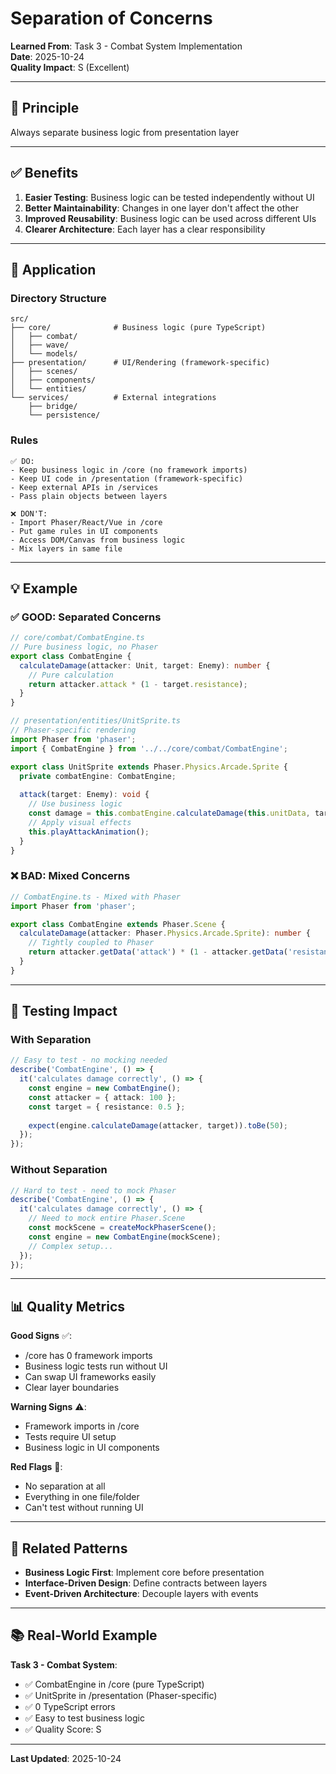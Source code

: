 # Separation of Concerns

**Learned From**: Task 3 - Combat System Implementation  
**Date**: 2025-10-24  
**Quality Impact**: S (Excellent)

---

## 🎯 Principle

Always separate business logic from presentation layer

---

## ✅ Benefits

1. **Easier Testing**: Business logic can be tested independently without UI
2. **Better Maintainability**: Changes in one layer don't affect the other
3. **Improved Reusability**: Business logic can be used across different UIs
4. **Clearer Architecture**: Each layer has a clear responsibility

---

## 📐 Application

### Directory Structure
```
src/
├── core/              # Business logic (pure TypeScript)
│   ├── combat/
│   ├── wave/
│   └── models/
├── presentation/      # UI/Rendering (framework-specific)
│   ├── scenes/
│   ├── components/
│   └── entities/
└── services/          # External integrations
    ├── bridge/
    └── persistence/
```

### Rules
```
✅ DO:
- Keep business logic in /core (no framework imports)
- Keep UI code in /presentation (framework-specific)
- Keep external APIs in /services
- Pass plain objects between layers

❌ DON'T:
- Import Phaser/React/Vue in /core
- Put game rules in UI components
- Access DOM/Canvas from business logic
- Mix layers in same file
```

---

## 💡 Example

### ✅ GOOD: Separated Concerns

```typescript
// core/combat/CombatEngine.ts
// Pure business logic, no Phaser
export class CombatEngine {
  calculateDamage(attacker: Unit, target: Enemy): number {
    // Pure calculation
    return attacker.attack * (1 - target.resistance);
  }
}

// presentation/entities/UnitSprite.ts
// Phaser-specific rendering
import Phaser from 'phaser';
import { CombatEngine } from '../../core/combat/CombatEngine';

export class UnitSprite extends Phaser.Physics.Arcade.Sprite {
  private combatEngine: CombatEngine;
  
  attack(target: Enemy): void {
    // Use business logic
    const damage = this.combatEngine.calculateDamage(this.unitData, target);
    // Apply visual effects
    this.playAttackAnimation();
  }
}
```

### ❌ BAD: Mixed Concerns

```typescript
// CombatEngine.ts - Mixed with Phaser
import Phaser from 'phaser';

export class CombatEngine extends Phaser.Scene {
  calculateDamage(attacker: Phaser.Physics.Arcade.Sprite): number {
    // Tightly coupled to Phaser
    return attacker.getData('attack') * (1 - attacker.getData('resistance'));
  }
}
```

---

## 🧪 Testing Impact

### With Separation
```typescript
// Easy to test - no mocking needed
describe('CombatEngine', () => {
  it('calculates damage correctly', () => {
    const engine = new CombatEngine();
    const attacker = { attack: 100 };
    const target = { resistance: 0.5 };
    
    expect(engine.calculateDamage(attacker, target)).toBe(50);
  });
});
```

### Without Separation
```typescript
// Hard to test - need to mock Phaser
describe('CombatEngine', () => {
  it('calculates damage correctly', () => {
    // Need to mock entire Phaser.Scene
    const mockScene = createMockPhaserScene();
    const engine = new CombatEngine(mockScene);
    // Complex setup...
  });
});
```

---

## 📊 Quality Metrics

**Good Signs** ✅:
- /core has 0 framework imports
- Business logic tests run without UI
- Can swap UI frameworks easily
- Clear layer boundaries

**Warning Signs** ⚠️:
- Framework imports in /core
- Tests require UI setup
- Business logic in UI components

**Red Flags** 🚩:
- No separation at all
- Everything in one file/folder
- Can't test without running UI

---

## 🔗 Related Patterns

- **Business Logic First**: Implement core before presentation
- **Interface-Driven Design**: Define contracts between layers
- **Event-Driven Architecture**: Decouple layers with events

---

## 📚 Real-World Example

**Task 3 - Combat System**:
- ✅ CombatEngine in /core (pure TypeScript)
- ✅ UnitSprite in /presentation (Phaser-specific)
- ✅ 0 TypeScript errors
- ✅ Easy to test business logic
- ✅ Quality Score: S

---

**Last Updated**: 2025-10-24
